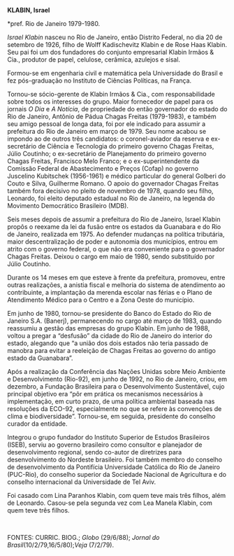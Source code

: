 **KLABIN, Israel**

\*pref. Rio de Janeiro 1979-1980.

*Israel Klabin* nasceu no Rio de Janeiro, então Distrito Federal, no dia
20 de setembro de 1926, filho de Wolff Kadischevitz Klabin e de Rose
Haas Klabin. Seu pai foi um dos fundadores do conjunto empresarial
Klabin Irmãos & Cia., produtor de papel, celulose, cerâmica, azulejos e
sisal.

Formou-se em engenharia civil e matemática pela Universidade do Brasil e
fez pós-graduação no Instituto de Ciências Políticas, na França.

Tornou-se sócio-gerente de Klabin Irmãos & Cia., com responsabilidade
sobre todos os interesses do grupo. Maior fornecedor de papel para os
jornais *O Dia* e *A Notícia*, de propriedade do então governador do
estado do Rio de Janeiro, Antônio de Pádua Chagas Freitas (1979-1983), e
também seu amigo pessoal de longa data, foi por ele indicado para
assumir a prefeitura do Rio de Janeiro em março de 1979. Seu nome acabou
se impondo ao de outros três candidatos: o coronel-aviador da reserva e
ex-secretário de Ciência e Tecnologia do primeiro governo Chagas
Freitas, Júlio Coutinho; o ex-secretário de Planejamento do primeiro
governo Chagas Freitas, Francisco Melo Franco; e o ex-superintendente da
Comissão Federal de Abastecimento e Preços (Cofap) no governo Juscelino
Kubitschek (1956-1961) e médico particular do general Golberi do Couto e
Silva, Guilherme Romano. O apoio do governador Chagas Freitas também
fora decisivo no pleito de novembro de 1978, quando seu filho, Leonardo,
foi eleito deputado estadual no Rio de Janeiro, na legenda do Movimento
Democrático Brasileiro (MDB).

Seis meses depois de assumir a prefeitura do Rio de Janeiro, Israel
Klabin propôs o reexame da lei da fusão entre os estados da Guanabara e
do Rio de Janeiro, realizada em 1975. Ao defender mudanças na política
tributária, maior descentralização de poder e autonomia dos municípios,
entrou em atrito com o governo federal, o que não era conveniente para o
governador Chagas Freitas. Deixou o cargo em maio de 1980, sendo
substituído por Júlio Coutinho.

Durante os 14 meses em que esteve à frente da prefeitura, promoveu,
entre outras realizações, a anistia fiscal e melhoria do sistema de
atendimento ao contribuinte, a implantação da merenda escolar nas férias
e o Plano de Atendimento Médico para o Centro e a Zona Oeste do
município.

Em junho de 1980, tornou-se presidente do Banco do Estado do Rio de
Janeiro S.A. (Banerj), permanecendo no cargo até março de 1983, quando
reassumiu a gestão das empresas do grupo Klabin. Em junho de 1988,
voltou a pregar a “desfusão” da cidade do Rio de Janeiro do interior do
estado, alegando que “a união dos dois estados não teria passado de
manobra para evitar a reeleição de Chagas Freitas ao governo do antigo
estado da Guanabara”.

Após a realização da Conferência das Nações Unidas sobre Meio Ambiente e
Desenvolvimento (Rio-92), em junho de 1992, no Rio de Janeiro, criou, em
dezembro, a Fundação Brasileira para o Desenvolvimento Sustentável, cujo
principal objetivo era “pôr em prática os mecanismos necessários à
implementação, em curto prazo, de uma política ambiental baseada nas
resoluções da ECO-92, especialmente no que se refere às convenções de
clima e biodiversidade”. Tornou-se, em seguida, presidente do conselho
curador da entidade.

Integrou o grupo fundador do Instituto Superior de Estudos Brasileiros
(ISEB), serviu ao governo brasileiro como consultor e planejador de
desenvolvimento regional, sendo co-autor de diretrizes para
desenvolvimento do Nordeste brasileiro. Foi também membro do conselho de
desenvolvimento da Pontifícia Universidade Católica do Rio de Janeiro
(PUC-Rio), do conselho superior da Sociedade Nacional de Agricultura e
do conselho internacional da Universidade de Tel Aviv.

Foi casado com Lina Paranhos Klabin, com quem teve mais três filhos,
além de Leonardo. Casou-se pela segunda vez com Lea Manela Klabin, com
quem teve três filhos.

 

FONTES: CURRIC. BIOG.; *Globo* (29/6/88); *Jornal do
Brasil*(10/2/79,16/5/80);*Veja* (7/2/79).

 
